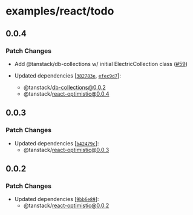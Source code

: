 # examples/react/todo

## 0.0.4

### Patch Changes

- Add @tanstack/db-collections w/ initial ElectricCollection class ([#59](https://github.com/TanStack/db/pull/59))

- Updated dependencies [[`382783e`](https://github.com/TanStack/db/commit/382783e6d59e53a73a3374ad22424df896774170), [`efec9d7`](https://github.com/TanStack/db/commit/efec9d7eba4f348467192fb15996acaf89f8e880)]:
  - @tanstack/db-collections@0.0.2
  - @tanstack/react-optimistic@0.0.4

## 0.0.3

### Patch Changes

- Updated dependencies [[`b42479c`](https://github.com/TanStack/optimistic/commit/b42479cf95f9a820b36e01684b13a9179973f3d8)]:
  - @tanstack/react-optimistic@0.0.3

## 0.0.2

### Patch Changes

- Updated dependencies [[`9bb6e89`](https://github.com/TanStack/optimistic/commit/9bb6e8909cebdcd7c03091bfc12dd37f5ab2e1ea)]:
  - @tanstack/react-optimistic@0.0.2
